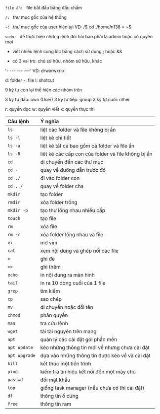 `file ẩn: ` file bắt đầu bằng đấu chấm

`/: ` thư mục gốc của hệ thống

`~: ` thư mục gốc của user hiện tại VD: /$ cd ./home/n138 = ~\$

`sudo: ` để thực hiện những lệnh đòi hỏi bạn phải là admin hoặc có quyền root

- viết nhiều lệnh cùng lúc bằng cách sử dụng ; hoặc &&

- có 3 vai trò: chủ sử hữu, nhóm sử hữu, khác

'- --- --- ---' VD: drwxrwxr-x

d: folder
-: file
l: shotcut

9 ký tự còn lại thể hiện các nhóm trên

3 ký tự đầu: own (User)
3 ký tự tiếp: group
3 ký tự cuối: other

r: quyền đọc
w: quyền viết
x: quyền thực thi

| Câu lệnh      | Ý nghĩa                                            |
| :------------ | :------------------------------------------------- |
| `ls`          | liệt các folder và file không bị ẩn                |
| `ls -l`       | liệt kê chi tiết                                   |
| `ls -a`       | liệt kê tất cả bao gồm cả folder và file ẩn        |
| `ls -R`       | liêt kê các cấp con của folder và file không bị ẩn |
| `cd`          | di chuyển đến các thư mục                          |
| `cd -`        | quay về đường dẫn trước đó                         |
| `cd ./`       | đi vào folder con                                  |
| `cd ../`      | quay về folder cha                                 |
| `mkdir`       | tạo folder                                         |
| `rmdir`       | xóa folder trống                                   |
| `mkdir -p`    | tạo thư lồng nhau nhiều cấp                        |
| `touch`       | tạo file                                           |
| `rm`          | xóa file                                           |
| `rm -r`       | xóa folder lồng nhau và file                       |
| `vi`          | mở vim                                             |
| `cat`         | xem nội dung và ghép nối các file                  |
| `>`           | ghi đè                                             |
| `>>`          | ghi thêm                                           |
| `echo`        | in nội dung ra màn hình                            |
| `tail`        | in ra 10 dòng cuối của 1 file                      |
| `grep`        | tìm kiếm                                           |
| `cp`          | sao chép                                           |
| `mv`          | di chuyển hoặc đổi tên                             |
| `chmod`       | phân quyền                                         |
| `man`         | tra cứu lệnh                                       |
| `wget`        | tải tài nguyên trên mạng                           |
| `apt`         | quản lý các cài đặt gói phần mền                   |
| `apt update`  | kéo những thông tin mới về nhưng chưa cài đặt      |
| `apt upgrade` | dựa vào những thông tin được kéo về và cài đặt     |
| `kill`        | kết thúc một tiến trình                            |
| `ping`        | kiểm tra tín hiệu kết nối đến một máy chủ          |
| `passwd`      | đổi mật khẩu                                       |
| `top`         | giống task manager (nếu chưa có thì cài đặt)       |
| `df`          | thông tin ổ cứng                                   |
| `free`        | thông tin ram                                      |
